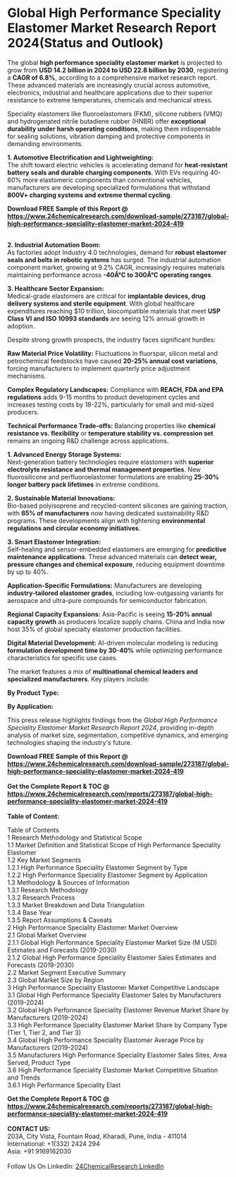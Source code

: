 <h1>Global High Performance Speciality Elastomer Market Research Report 2024(Status and Outlook)</h1><p>The global <strong>high performance speciality elastomer market</strong> is projected to grow from <strong>USD 14.2 billion in 2024 to USD 22.8 billion by 2030</strong>, registering a <strong>CAGR of 6.8%</strong>, according to a comprehensive market research report. These advanced materials are increasingly crucial across automotive, electronics, industrial and healthcare applications due to their superior resistance to extreme temperatures, chemicals and mechanical stress.</p><p>Speciality elastomers like fluoroelastomers (FKM), silicone rubbers (VMQ) and hydrogenated nitrile butadiene rubber (HNBR) offer <strong>exceptional durability under harsh operating conditions</strong>, making them indispensable for sealing solutions, vibration damping and protective components in demanding environments.</p><p><strong>1. Automotive Electrification and Lightweighting:</strong><br>
The shift toward electric vehicles is accelerating demand for <strong>heat-resistant battery seals and durable charging components</strong>. With EVs requiring 40-60% more elastomeric components than conventional vehicles, manufacturers are developing specialized formulations that withstand <strong>800V+ charging systems and extreme thermal cycling</strong>.</p><div><b>Download FREE Sample of this Report @ 
            <a href="https://www.24chemicalresearch.com/download-sample/273187/global-high-performance-speciality-elastomer-market-2024-419">
            https://www.24chemicalresearch.com/download-sample/273187/global-high-performance-speciality-elastomer-market-2024-419</a></b></div><br><p><strong>2. Industrial Automation Boom:</strong><br>
As factories adopt Industry 4.0 technologies, demand for <strong>robust elastomer seals and belts in robotic systems</strong> has surged. The industrial automation component market, growing at 9.2% CAGR, increasingly requires materials maintaining performance across <strong>-40Â°C to 300Â°C operating ranges</strong>.</p><p><strong>3. Healthcare Sector Expansion:</strong><br>
Medical-grade elastomers are critical for <strong>implantable devices, drug delivery systems and sterile equipment</strong>. With global healthcare expenditures reaching $10 trillion, biocompatible materials that meet <strong>USP Class VI and ISO 10993 standards</strong> are seeing 12% annual growth in adoption.</p><p>Despite strong growth prospects, the industry faces significant hurdles:</p><p><strong>Raw Material Price Volatility:</strong> Fluctuations in fluorspar, silicon metal and petrochemical feedstocks have caused <strong>20-25% annual cost variations</strong>, forcing manufacturers to implement quarterly price adjustment mechanisms.</p><p><strong>Complex Regulatory Landscapes:</strong> Compliance with <strong>REACH, FDA and EPA regulations</strong> adds 9-15 months to product development cycles and increases testing costs by 18-22%, particularly for small and mid-sized producers.</p><p><strong>Technical Performance Trade-offs:</strong> Balancing properties like <strong>chemical resistance vs. flexibility</strong> or <strong>temperature stability vs. compression set</strong> remains an ongoing R&amp;D challenge across applications.</p><p><strong>1. Advanced Energy Storage Systems:</strong><br>
Next-generation battery technologies require elastomers with <strong>superior electrolyte resistance and thermal management properties</strong>. New fluorosilicone and perfluoroelastomer formulations are enabling <strong>25-30% longer battery pack lifetimes</strong> in extreme conditions.</p><p><strong>2. Sustainable Material Innovations:</strong><br>
Bio-based polyisoprene and recycled-content silicones are gaining traction, with <strong>65% of manufacturers</strong> now having dedicated sustainability R&amp;D programs. These developments align with tightening <strong>environmental regulations and circular economy initiatives</strong>.</p><p><strong>3. Smart Elastomer Integration:</strong><br>
Self-healing and sensor-embedded elastomers are emerging for <strong>predictive maintenance applications</strong>. These advanced materials can <strong>detect wear, pressure changes and chemical exposure</strong>, reducing equipment downtime by up to 40%.</p><p><strong>Application-Specific Formulations:</strong> Manufacturers are developing <strong>industry-tailored elastomer grades</strong>, including low-outgassing variants for aerospace and ultra-pure compounds for semiconductor fabrication.</p><p><strong>Regional Capacity Expansions:</strong> Asia-Pacific is seeing <strong>15-20% annual capacity growth</strong> as producers localize supply chains. China and India now host 35% of global specialty elastomer production facilities.</p><p><strong>Digital Material Development:</strong> AI-driven molecular modeling is reducing <strong>formulation development time by 30-40%</strong> while optimizing performance characteristics for specific use cases.</p><p>The market features a mix of <strong>multinational chemical leaders and specialized manufacturers</strong>. Key players include:</p><p><strong>By Product Type:</strong></p><p><strong>By Application:</strong></p><p>This press release highlights findings from the <em>Global High Performance Speciality Elastomer Market Research Report 2024</em>, providing in-depth analysis of market size, segmentation, competitive dynamics, and emerging technologies shaping the industry's future.</p><div><b>Download FREE Sample of this Report @ 
            <a href="https://www.24chemicalresearch.com/download-sample/273187/global-high-performance-speciality-elastomer-market-2024-419">
            https://www.24chemicalresearch.com/download-sample/273187/global-high-performance-speciality-elastomer-market-2024-419</a></b></div><br><div><b>Get the Complete Report & TOC @ 
            <a href="https://www.24chemicalresearch.com/reports/273187/global-high-performance-speciality-elastomer-market-2024-419">
            https://www.24chemicalresearch.com/reports/273187/global-high-performance-speciality-elastomer-market-2024-419</a></b></div><br>
            <b>Table of Content:</b><p>Table of Contents<br />
1 Research Methodology and Statistical Scope<br />
1.1 Market Definition and Statistical Scope of High Performance Speciality Elastomer<br />
1.2 Key Market Segments<br />
1.2.1 High Performance Speciality Elastomer Segment by Type<br />
1.2.2 High Performance Speciality Elastomer Segment by Application<br />
1.3 Methodology & Sources of Information<br />
1.3.1 Research Methodology<br />
1.3.2 Research Process<br />
1.3.3 Market Breakdown and Data Triangulation<br />
1.3.4 Base Year<br />
1.3.5 Report Assumptions & Caveats<br />
2 High Performance Speciality Elastomer Market Overview<br />
2.1 Global Market Overview<br />
2.1.1 Global High Performance Speciality Elastomer Market Size (M USD) Estimates and Forecasts (2019-2030)<br />
2.1.2 Global High Performance Speciality Elastomer Sales Estimates and Forecasts (2019-2030)<br />
2.2 Market Segment Executive Summary<br />
2.3 Global Market Size by Region<br />
3 High Performance Speciality Elastomer Market Competitive Landscape<br />
3.1 Global High Performance Speciality Elastomer Sales by Manufacturers (2019-2024)<br />
3.2 Global High Performance Speciality Elastomer Revenue Market Share by Manufacturers (2019-2024)<br />
3.3 High Performance Speciality Elastomer Market Share by Company Type (Tier 1, Tier 2, and Tier 3)<br />
3.4 Global High Performance Speciality Elastomer Average Price by Manufacturers (2019-2024)<br />
3.5 Manufacturers High Performance Speciality Elastomer Sales Sites, Area Served, Product Type<br />
3.6 High Performance Speciality Elastomer Market Competitive Situation and Trends<br />
3.6.1 High Performance Speciality Elast</p><div><b>Get the Complete Report & TOC @ 
            <a href="https://www.24chemicalresearch.com/reports/273187/global-high-performance-speciality-elastomer-market-2024-419">
            https://www.24chemicalresearch.com/reports/273187/global-high-performance-speciality-elastomer-market-2024-419</a></b></div><br><b>CONTACT US:</b><br>
            203A, City Vista, Fountain Road, Kharadi, Pune, India - 411014<br>
            International: +1(332) 2424 294<br>
            Asia: +91 9169162030 <br><br>
            Follow Us On LinkedIn: <a href="https://www.linkedin.com/company/24chemicalresearch/">24ChemicalResearch LinkedIn</a>